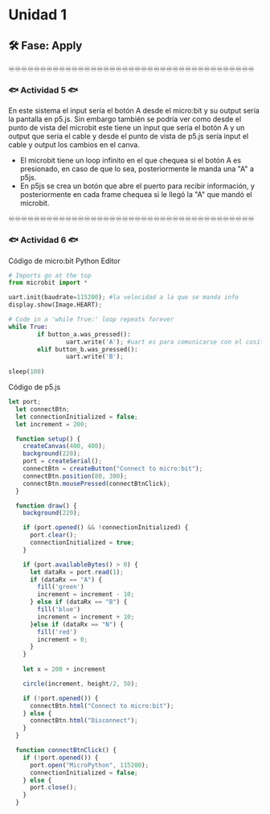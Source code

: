 # Unidad 1

## 🛠 Fase: Apply

♾️♾️♾️♾️♾️♾️♾️♾️♾️♾️♾️♾️♾️♾️♾️♾️♾️♾️♾️♾️♾️♾️♾️♾️♾️♾️♾️♾️♾️♾️♾️♾️♾️♾️♾️♾️♾️♾️♾️

### 🐟 Actividad 5 🐟

En este sistema el input sería el botón A desde el micro:bit y su output sería la pantalla en p5.js. Sin embargo también se podría ver como desde el punto de vista del microbit este tiene un input que sería el botón A y un output que sería el cable y desde el punto de vista de p5.js sería input el cable y output los cambios en el canva.

- El microbit tiene un loop infinito en el que chequea si el botón A es presionado, en caso de que lo sea, posteriormente le manda una "A" a p5js.
- En p5js se crea un botón que abre el puerto para recibir información, y posteriormente en cada frame chequea si le llegó la "A" que mandó el microbit.

♾️♾️♾️♾️♾️♾️♾️♾️♾️♾️♾️♾️♾️♾️♾️♾️♾️♾️♾️♾️♾️♾️♾️♾️♾️♾️♾️♾️♾️♾️♾️♾️♾️♾️♾️♾️♾️♾️♾️

### 🐟 Actividad 6 🐟

Código de micro:bit Python Editor

```python
# Imports go at the top
from microbit import *

uart.init(baudrate=115200); #la velocidad a la que se manda info
display.show(Image.HEART);

# Code in a 'while True:' loop repeats forever
while True:
        if button_a.was_pressed():
                uart.write('A'); #uart es para comunicarse con el cosito        
        elif button_b.was_pressed():
                uart.write('B');
    
sleep(100)
```
Código de p5.js

```javascript
let port;
  let connectBtn;
  let connectionInitialized = false;
  let increment = 200;

  function setup() {
    createCanvas(400, 400);
    background(220);
    port = createSerial();
    connectBtn = createButton("Connect to micro:bit");
    connectBtn.position(80, 300);
    connectBtn.mousePressed(connectBtnClick);
  }

  function draw() {
    background(220);

    if (port.opened() && !connectionInitialized) {
      port.clear();
      connectionInitialized = true;
    }

    if (port.availableBytes() > 0) {
      let dataRx = port.read(1);
      if (dataRx == "A") {
        fill('green')
        increment = increment - 10;
      } else if (dataRx == "B") {
        fill('blue')
        increment = increment + 10;
      }else if (dataRx == "N") {
        fill('red')
        increment = 0;
      }
    }
    
    let x = 200 + increment    

    circle(increment, height/2, 50);

    if (!port.opened()) {
      connectBtn.html("Connect to micro:bit");
    } else {
      connectBtn.html("Disconnect");
    }
  }

  function connectBtnClick() {
    if (!port.opened()) {
      port.open("MicroPython", 115200);
      connectionInitialized = false;
    } else {
      port.close();
    }
  }
```
